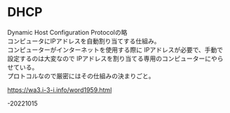 # DHCP
Dynamic Host Configuration Protocolの略  
コンピュータにIPアドレスを自動割り当てする仕組み。  
コンピューターがインターネットを使用する際に
IPアドレスが必要で、手動で設定するのは大変なので
IPアドレスを割り当てる専用のコンピューターにやらせている。  
プロトコルなので厳密にはその仕組みの決まりごと。  

https://wa3.i-3-i.info/word1959.html  

-20221015